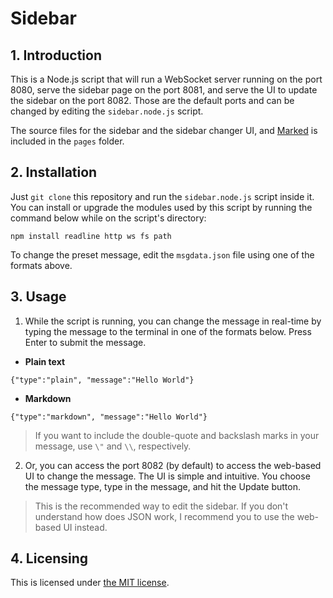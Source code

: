 # Sidebar

## 1. Introduction
This is a Node.js script that will run a WebSocket server running on the port 8080, serve the sidebar page on the port 8081, and serve the UI to update the sidebar on the port 8082. Those are the default ports and can be changed by editing the ``sidebar.node.js`` script.

The source files for the sidebar and the sidebar changer UI, and [Marked](https://github.com/markedjs/marked) is included in the ``pages`` folder. 

## 2. Installation
Just ``git clone`` this repository and run the ``sidebar.node.js`` script inside it. You can install or upgrade the modules used by this script by running the command below while on the script's directory:
```
npm install readline http ws fs path
```
To change the preset message, edit the ``msgdata.json`` file using one of the formats above.

## 3. Usage
1. While the script is running, you can change the message in real-time by typing the message to the terminal in one of the formats below. Press Enter to submit the message.
  * **Plain text**
  ```
  {"type":"plain", "message":"Hello World"}
  ```
  * **Markdown**
  ```
  {"type":"markdown", "message":"Hello World"}
  ```
> If you want to include the double-quote and backslash marks in your message, use ``\"`` and ``\\``, respectively.

2. Or, you can access the port 8082 (by default) to access the web-based UI to change the message. The UI is simple and intuitive. You choose the message type, type in the message, and hit the Update button.

> This is the recommended way to edit the sidebar. If you don't understand how does JSON work, I recommend you to use the web-based UI instead.

## 4. Licensing
This is licensed under [the MIT license](LICENSE).
